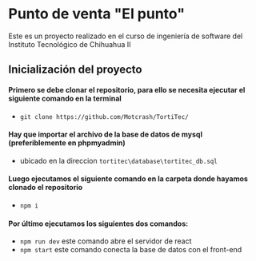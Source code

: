 # Punto de venta "El punto"
Este es un proyecto realizado en el curso de ingeniería de software del Instituto Tecnológico de Chihuahua II

## Inicialización del proyecto
#### Primero se debe clonar el repositorio, para ello se necesita ejecutar el siguiente comando en la terminal
* `git clone https://github.com/Motcrash/TortiTec/`
#### Hay que importar el archivo de la base de datos de mysql (preferiblemente en phpmyadmin)
* ubicado en la direccion `tortitec\database\tortitec_db.sql`
#### Luego ejecutamos el siguiente comando en la carpeta donde hayamos clonado el repositorio
* `npm i`
#### Por último ejecutamos los siguientes dos comandos:
* `npm run dev` este comando abre el servidor de react
* `npm start` este comando conecta la base de datos con el front-end
